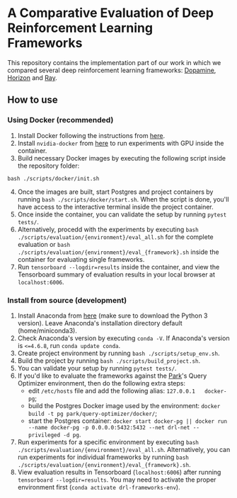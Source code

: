 # A Comparative Evaluation of Deep Reinforcement Learning Frameworks
This repository contains the implementation part of our work in which we compared several deep reinforcement learning frameworks: [Dopamine][dopamine], [Horizon][horizon] and [Ray][ray].

## How to use

### Using Docker (recommended)
1. Install Docker following the instructions from [here][docker].
2. Install `nvidia-docker` from [here][nvidia-docker] to run experiments with GPU inside the container.
3. Build necessary Docker images by executing the following script inside the repository folder:
```
bash ./scripts/docker/init.sh
```
4. Once the images are built, start Postgres and project containers by running `bash ./scripts/docker/start.sh`. When the script is done, you'll have access to the interactive terminal inside the project container.
5. Once inside the container, you can validate the setup by running `pytest tests/`.
6. Alternatively, procedd with the experiments by executing `bash ./scripts/evaluation/{environment}/eval_all.sh` for the complete evaluation or `bash ./scripts/evaluation/{environment}/eval_{framework}.sh` inside the container for evaluating single frameworks.
7. Run `tensorboard --logdir=results` inside the container, and view the Tensorboard summary of evaluation results in your local browser at `localhost:6006`.

### Install from source (development)
1. Install Anaconda from [here][miniconda] (make sure to download the Python 3 version). Leave Anaconda's installation directory default (home/miniconda3).
2. Check Anaconda's version by executing `conda -V`. If Anaconda's version is `<=4.6.8`, run `conda update conda`.
3. Create project environment by running `bash ./scripts/setup_env.sh`.
4. Build the project by running `bash ./scripts/build_project.sh`.
5. You can validate your setup by running `pytest tests/`.
6. If you'd like to evaluate the frameworks against the [Park][park]'s Query Optimizer environment, then do the following extra steps:
    - edit `/etc/hosts` file and add the following alias: `127.0.0.1   docker-pg`;
    - build the Postgres Docker image used by the environment: `docker build -t pg park/query-optimizer/docker/`;
    - start the Postgres container: `docker start docker-pg || docker run --name docker-pg -p 0.0.0.0:5432:5432 --net drl-net --privileged -d pg`.
5. Run experiments for a specific environment by executing `bash ./scripts/evaluation/{environment}/eval_all.sh`. Alternatively, you can run experiments for individual frameworks by running `bash ./scripts/evaluation/{environment}/eval_{framework}.sh`.
6. View evaluation results in Tensorboard (`localhost:6006`) after running `tensorboard --logdir=results`. You may need to activate the proper environment first (`conda activate drl-frameworks-env`).


[dopamine]: https://github.com/google/dopamine
[horizon]: https://github.com/facebookresearch/Horizon
[ray]: https://github.com/ray-project/ray
[miniconda]: https://docs.conda.io/en/latest/miniconda.html
[docker]: https://docs.docker.com/install/
[nvidia-docker]: https://github.com/NVIDIA/nvidia-docker
[park]: https://github.com/park-project/park